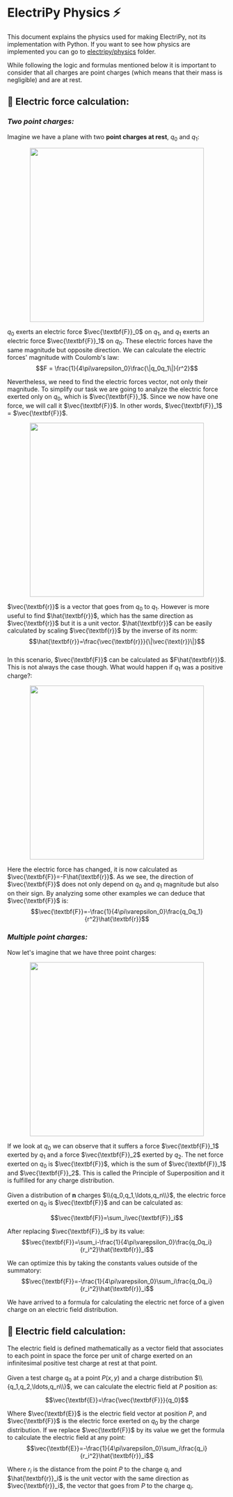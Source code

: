 # ElectriPy Physics :zap: 

This document explains the physics used for making ElectriPy, not its implementation with
Python. If you want to see how physics are implemented you can go to [electripy/physics](https://github.com/dylannalex/electripy/tree/master/electripy/physics) folder.

While following the logic and formulas mentioned below it is important to consider that all
charges are point charges (which means that their mass is negligible) and are at rest.

## :electric_plug: Electric force calculation:

### _Two point charges:_
Imagine we have a plane with two **point charges at rest**, $q_0$ and $q_1$:

<p align="center">
  <img width="400" height="400" src="../media/two_point_charges_and_electric_force.png">
</p>

$q_0$ exerts an electric force $\vec{\textbf{F}}_0$ on $q_1$,
and $q_1$ exerts an electric force $\vec{\textbf{F}}_1$ on $q_0$.
These electric forces have the same magnitude but opposite direction. We can calculate the
electric forces' magnitude with Coulomb's law:
$$F = \frac{1}{4\pi\varepsilon_0}\frac{\|q_0q_1\|}{r^2}$$

<!--
<p align="center">
  <img width="323" height="115" src="../media/electric_force_between_two_point_charges.png">
</p>
-->

Nevertheless, we need to find the electric forces vector, not only their magnitude. To
simplify our task we are going to analyze the electric force exerted only on $q_0$,
which is $\vec{\textbf{F}}_1$. Since we now have one force, we will call it 
$\vec{\textbf{F}}$. In other words, $\vec{\textbf{F}}_1$ = $\vec{\textbf{F}}$.

<p align="center">
  <img width="400" height="400" src="../media/two_point_charges_and_r_vector.png">
</p>

$\vec{\textbf{r}}$ is a vector that goes from $q_0$ to $q_1$. However is more useful to find
$\hat{\textbf{r}}$, which has the same direction as $\vec{\textbf{r}}$ but it is a unit vector. $\hat{\textbf{r}}$ can be easily
calculated by scaling $\vec{\textbf{r}}$ by the inverse of its norm: $$\hat{\textbf{r}}=\frac{\vec{\textbf{r}}}{\|\vec{\text{r}}\|}$$
<br>
In this scenario, $\vec{\textbf{F}}$ can be calculated as $F\hat{\textbf{r}}$. This
is not always the case though. What would happen if $q_1$ was a positive charge?:

<p align="center">
  <img width="400" height="400" src="../media/two_point_charges_and_r_vector_2.png">
</p>

Here the electric force has changed, it is now calculated as $\vec{\textbf{F}}=-F\hat{\textbf{r}}$.
As we see, the direction of $\vec{\textbf{F}}$ does not only depend on $q_0$ and
$q_1$ magnitude but also on their sign. By analyzing some other examples we can deduce 
that $\vec{\textbf{F}}$ is:
$$\vec{\textbf{F}}=-\frac{1}{4\pi\varepsilon_0}\frac{q_0q_1}{r^2}\hat{\textbf{r}}$$

<!--
<p align="center">
  <img width="323" height="115" src="../media/electric_force_vector_two_point_charges.png">
</p>
-->

### _Multiple point charges:_

Now let's imagine that we have three point charges:

<p align="center">
  <img width="400" height="400" src="../media/three_point_charges_and_electric_force.png">
</p>

If we look at $q_0$ we can observe that it suffers a force $\vec{\textbf{F}}_1$
exerted by $q_1$ and a force $\vec{\textbf{F}}_2$ exerted by $q_2$. The
net force exerted on $q_0$ is $\vec{\textbf{F}}$, which is the sum of $\vec{\textbf{F}}_1$
and $\vec{\textbf{F}}_2$. This is called the Principle of Superposition and it is fulfilled
for any charge distribution.
<br><br>
Given a distribution of **n** charges $\\{q_0,q_1,\ldots,q_n\\}$, the electric
force exerted on $q_0$ is $\vec{\textbf{F}}$ and can be calculated as:

$$\vec{\textbf{F}}=\sum_i\vec{\textbf{F}}_i$$

<!--
<p align="center">
  <img width="244" height="126" src="../media/electric_force_vector_n_point_charges_1.png">
</p>
-->

After replacing $\vec{\textbf{F}}_i$ by its value:
$$\vec{\textbf{F}}=\sum_i-\frac{1}{4\pi\varepsilon_0}\frac{q_0q_i}{r_i^2}\hat{\textbf{r}}_i$$

<!--
<p align="center">
  <img width="493" height="140" src="../media/electric_force_vector_n_point_charges_2.png">
</p>
-->

We can optimize this by taking the constants values outside of the summatory:
$$\vec{\textbf{F}}=-\frac{1}{4\pi\varepsilon_0}\sum_i\frac{q_0q_i}{r_i^2}\hat{\textbf{r}}_i$$

<!--
<p align="center">
  <img width="493" height="140" src="../media/electric_force_vector_n_point_charges_3.png">
</p>
-->

We have arrived to a formula for calculating the electric net force of a given charge on an electric
field distribution.


## :electric_plug: Electric field calculation:

The electric field is defined mathematically as a vector field that associates to each point in space
the force per unit of charge exerted on an infinitesimal positive test charge at rest at that point.
<br><br>
Given a test charge $q_0$ at a point $P(x,y)$ and a charge distribution $\\{q_1,q_2,\ldots,q_n\\}$, we can calculate the electric field at $P$ position as:

$$\vec{\textbf{E}}=\frac{\vec{\textbf{F}}}{q_0}$$

<!--
<p align="center">
  <img width="228" height="199" src="../media/electric_field_vector_n_point_charges_1.png">
</p>
-->

Where $\vec{\textbf{E}}$ is the electric field vector at position $P$, and
$\vec{\textbf{F}}$ is the electric force exerted on $q_0$ by the charge distribution. If we
replace $\vec{\textbf{F}}$ by its value we get the formula to calculate the electric field at any
point:
$$\vec{\textbf{E}}=-\frac{1}{4\pi\varepsilon_0}\sum_i\frac{q_i}{r_i^2}\hat{\textbf{r}}_i$$

<!--
<p align="center">
  <img width="515" height="175" src="../media/electric_field_vector_n_point_charges_2.png">
</p>
-->

Where $r_i$ is the distance from the point $P$ to the charge $q_i$ and $\hat{\textbf{r}}_i$
is the unit vector with the same direction as $\vec{\textbf{r}}_i$, the vector that goes from $P$ to
the charge $q_i$.
